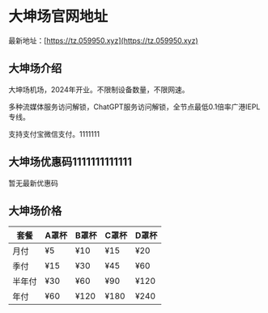 # 大坤场官网地址

最新地址：[https://tz.059950.xyz](https://tz.059950.xyz)

## 大坤场介绍

大坤场机场，2024年开业。不限制设备数量，不限网速。

多种流媒体服务访问解锁，ChatGPT服务访问解锁，全节点最低0.1倍率广港IEPL专线。

支持支付宝微信支付。1111111

## 大坤场优惠码1111111111111

暂无最新优惠码

## 大坤场价格

|套餐|A罩杯|B罩杯|C罩杯|D罩杯|
|----|----|----|----|----|
|月付|¥5|¥10|¥15|¥20|
|季付|¥15|¥30|¥45|¥60|
|半年付|¥30|¥60|¥90|¥120|
|年付|¥60|¥120|¥180|¥240|
